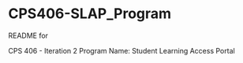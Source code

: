 CPS406-SLAP_Program
===================
README for

CPS 406 - Iteration 2
Program Name: Student Learning Access Portal

